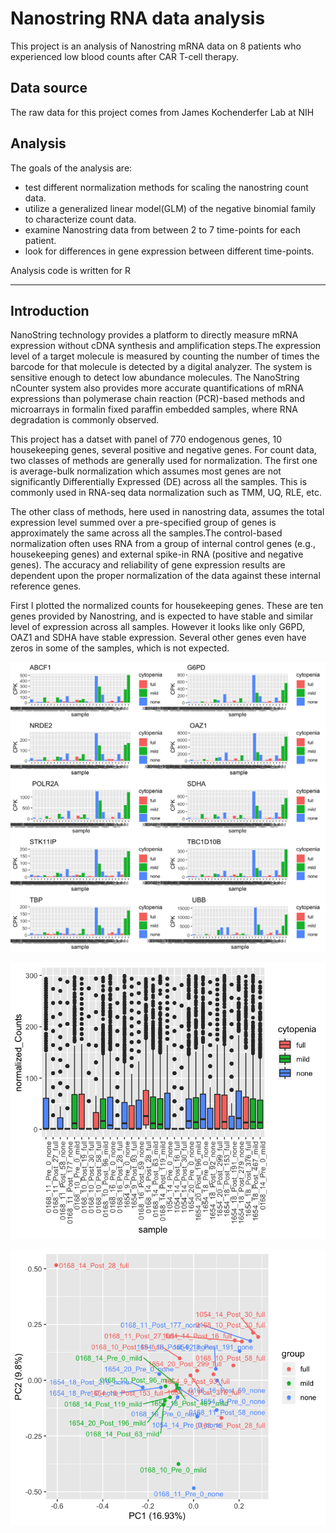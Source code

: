 Nanostring RNA data analysis
=======================

This project is an analysis of Nanostring mRNA data on 8 patients who experienced low blood counts after CAR T-cell therapy.



Data source
-----------

The raw data for this project comes from James Kochenderfer Lab at NIH



Analysis
--------

The goals of the analysis are:

- test different normalization methods for scaling the nanostring count data.
- utilize a generalized linear model(GLM) of the negative binomial family to characterize count data.
- examine Nanostring data from between 2 to 7 time-points for each patient.
- look for differences in gene expression between different time-points.


Analysis code is written for R



---

Introduction
--------

NanoString technology provides a platform to directly measure mRNA expression without cDNA synthesis and amplification steps.The expression level of a target molecule is measured by counting the number of times the barcode for that molecule is detected by a digital analyzer. The system is sensitive enough to detect low abundance molecules. The NanoString nCounter system also provides more accurate quantifications of mRNA expressions than polymerase chain reaction (PCR)-based methods and microarrays in formalin fixed paraffin embedded samples, where RNA degradation is commonly observed. 

This project has a datset with panel of 770 endogenous genes, 10 housekeeping genes, several positive and negative genes. For count data, two classes of methods are generally used for normalization. The first one is average-bulk normalization which assumes most genes are not significantly Differentially Expressed (DE) across all the samples. This is commonly used in RNA-seq data normalization such as TMM, UQ, RLE, etc. 

The other class of methods, here used in nanostring data, assumes the total expression level summed over a pre-specified group of genes is approximately the same across all the samples.The control-based normalization often uses RNA from a group of internal control genes (e.g., housekeeping genes) and external spike-in RNA (positive and negative genes). The accuracy and reliability of gene expression results are dependent upon the proper normalization of the data against these internal reference genes.

First I plotted the normalized counts for housekeeping genes. These are ten genes provided by Nanostring, and is expected to have stable and similar level of expression across all samples. However it looks like only G6PD, OAZ1 and SDHA have stable expression. Several other genes even have zeros in some of the samples, which is not expected. 

![housekeeping genes](https://github.com/da-yin/ccbr1022-nanostring/blob/master/Analysis/Results/housekeepingGenes.png)

![normalized gene counts](https://github.com/da-yin/ccbr1022-nanostring/blob/master/Analysis/Results/normalizedCounts.png)


![normalized gene counts PCA](https://github.com/da-yin/ccbr1022-nanostring/blob/master/Analysis/Results/normalizedCounts_PCA.png)


